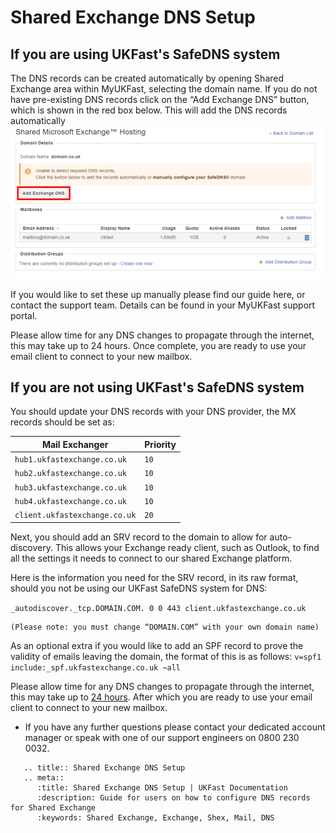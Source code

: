 # Shared Exchange DNS Setup

## If you are using UKFast's SafeDNS system

The DNS records can be created automatically by opening Shared Exchange area within MyUKFast, selecting the domain name. If you do not have pre-existing DNS records click on the “Add Exchange DNS” button, which is shown in the red box below. This will add the DNS records automatically
![ShexDNS](files/dns/dnsshexc.PNG)

If you would like to set these up manually please find our guide here, or contact the support team. Details can be found in your MyUKFast support portal.

Please allow time for any DNS changes to propagate through the internet, this may take up to 24 hours. Once complete, you are ready to use your email client to connect to your new mailbox.

## If you are not using UKFast's SafeDNS system

You should update your DNS records with your DNS provider, the MX records should be set as:

| **Mail Exchanger** | **Priority** |
| -------------- | -------- |
| `hub1.ukfastexchange.co.uk` | `10` |
| `hub2.ukfastexchange.co.uk` | `10` |
| `hub3.ukfastexchange.co.uk` | `10` |
| `hub4.ukfastexchange.co.uk` | `10` |
| `client.ukfastexchange.co.uk` | `20` |

Next, you should add an SRV record to the domain to allow for auto-discovery. This allows your Exchange ready client, such as Outlook, to find all the settings it needs to connect to our shared Exchange platform.

Here is the information you need for the SRV record, in its raw format, should you not be using our UKFast SafeDNS system for DNS:

`_autodiscover._tcp.DOMAIN.COM. 0 0 443 client.ukfastexchange.co.uk`

```
(Please note: you must change “DOMAIN.COM” with your own domain name)
```

As an optional extra if you would like to add an SPF record to prove the validity of emails leaving the domain, the format of this is as follows:
`v=spf1 include:_spf.ukfastexchange.co.uk ~all`

Please allow time for any DNS changes to propagate through the internet, this may take up to [24 hours](/domains/domains/dnspropagation). After which you are ready to use your email client to connect to your new mailbox.

* If you have any further questions please contact your dedicated account manager or speak with one of our support engineers on 0800 230 0032.

``` eval_rst
   .. title:: Shared Exchange DNS Setup
   .. meta::
      :title: Shared Exchange DNS Setup | UKFast Documentation
      :description: Guide for users on how to configure DNS records for Shared Exchange
      :keywords: Shared Exchange, Exchange, Shex, Mail, DNS
```